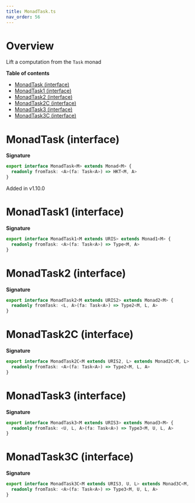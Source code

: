 ```yaml
---
title: MonadTask.ts
nav_order: 56
---
```


# Overview

Lift a computation from the `Task` monad

**Table of contents**

- [MonadTask (interface)](#monadtask-interface)
- [MonadTask1 (interface)](#monadtask1-interface)
- [MonadTask2 (interface)](#monadtask2-interface)
- [MonadTask2C (interface)](#monadtask2c-interface)
- [MonadTask3 (interface)](#monadtask3-interface)
- [MonadTask3C (interface)](#monadtask3c-interface)

# MonadTask (interface)

**Signature**

```ts
export interface MonadTask<M> extends Monad<M> {
  readonly fromTask: <A>(fa: Task<A>) => HKT<M, A>
}
```

Added in v1.10.0

# MonadTask1 (interface)

**Signature**

```ts
export interface MonadTask1<M extends URIS> extends Monad1<M> {
  readonly fromTask: <A>(fa: Task<A>) => Type<M, A>
}
```

# MonadTask2 (interface)

**Signature**

```ts
export interface MonadTask2<M extends URIS2> extends Monad2<M> {
  readonly fromTask: <L, A>(fa: Task<A>) => Type2<M, L, A>
}
```

# MonadTask2C (interface)

**Signature**

```ts
export interface MonadTask2C<M extends URIS2, L> extends Monad2C<M, L> {
  readonly fromTask: <A>(fa: Task<A>) => Type2<M, L, A>
}
```

# MonadTask3 (interface)

**Signature**

```ts
export interface MonadTask3<M extends URIS3> extends Monad3<M> {
  readonly fromTask: <U, L, A>(fa: Task<A>) => Type3<M, U, L, A>
}
```

# MonadTask3C (interface)

**Signature**

```ts
export interface MonadTask3C<M extends URIS3, U, L> extends Monad3C<M, U, L> {
  readonly fromTask: <A>(fa: Task<A>) => Type3<M, U, L, A>
}
```
